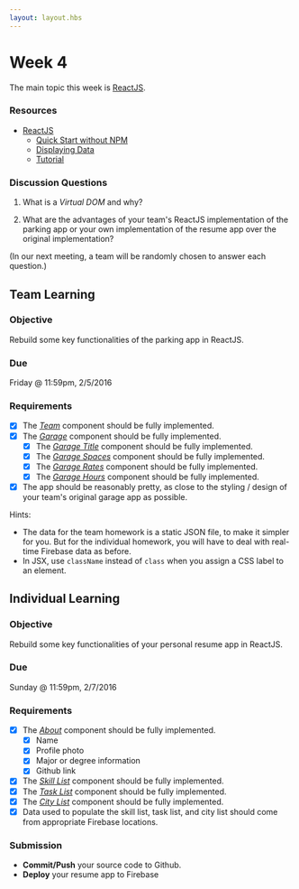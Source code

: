 ```yaml
---
layout: layout.hbs
---
```


# Week 4

The main topic this week is [ReactJS](https://facebook.github.io/react/).

### Resources

* [ReactJS](https://facebook.github.io/react/)
  * [Quick Start without NPM](https://facebook.github.io/react/docs/getting-started.html#quick-start-without-npm)
  * [Displaying Data](https://facebook.github.io/react/docs/displaying-data.html)
  * [Tutorial](https://facebook.github.io/react/docs/tutorial.html)

### Discussion Questions

1. What is a _Virtual DOM_ and why?

2. What are the advantages of your team's ReactJS implementation of the parking
app or your own implementation of the resume app over the original implementation?

(In our next meeting, a team will be randomly chosen to answer each question.)

## Team Learning

### Objective

Rebuild some key functionalities of the parking app in ReactJS.

### Due

Friday @ 11:59pm, 2/5/2016

### Requirements

* [x] The [_Team_](/apps/parking/react/components/team.js) component should be fully implemented.
* [x] The [_Garage_](/apps/parking/react/components/garage.js) component should be fully implemented.
  * [x] The [_Garage Title_](/apps/parking/react/components/garage-title.js) component should be fully implemented.
  * [x] The [_Garage Spaces_](/apps/parking/react/components/garage-spaces.js) component should be fully implemented.
  * [x] The [_Garage Rates_](/apps/parking/react/components/garage-rates.js) component should be fully implemented.
  * [x] The [_Garage Hours_](/apps/parking/react/components/garage-hours.js) component should be fully implemented.
* [x] The app should be reasonably pretty, as close to the styling / design of your team's original garage app as possible.

Hints:
* The data for the team homework is a static JSON file, to make it simpler for you. But
for the individual homework, you will have to deal with real-time Firebase data
as before.
* In JSX, use `className` instead of `class` when you assign a CSS label to an element.

## Individual Learning

### Objective

Rebuild some key functionalities of your personal resume app in ReactJS.

### Due

Sunday @ 11:59pm, 2/7/2016

### Requirements

* [x] The [_About_](/apps/resume/react/components/about.js) component should be fully implemented.
  * [x] Name
  * [x] Profile photo
  * [x] Major or degree information
  * [x] Github link  
* [x] The [_Skill List_](/apps/resume/react/components/skill-list.js) component should be fully implemented.
* [x] The [_Task List_](/apps/resume/react/components/task-list.js) component should be fully implemented.
* [x] The [_City List_](/apps/resume/react/components/city-list.js) component should be fully implemented.
* [x] Data used to populate the skill list, task list, and city list should come from
appropriate Firebase locations.

### Submission

* __Commit/Push__ your source code to Github.
* __Deploy__ your resume app to Firebase
